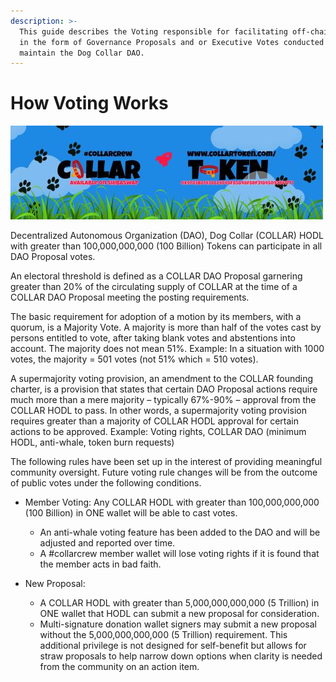 ```yaml
---
description: >-
  This guide describes the Voting responsible for facilitating off-chain voting
  in the form of Governance Proposals and or Executive Votes conducted to
  maintain the Dog Collar DAO.
---
```


# How Voting Works

![The power of the \#CollarCrew is in the hands of us all.](.gitbook/assets/reddit_profile_banner_template_8.jpg)

Decentralized Autonomous Organization \(DAO\), Dog Collar \(COLLAR\) HODL with greater than 100,000,000,000 \(100 Billion\) Tokens can participate in all DAO Proposal votes.

An electoral threshold is defined as a COLLAR DAO Proposal garnering greater than 20% of the circulating supply of COLLAR at the time of a COLLAR DAO Proposal meeting the posting requirements.

The basic requirement for adoption of a motion by its members, with a quorum, is a Majority Vote. A majority is more than half of the votes cast by persons entitled to vote, after taking blank votes and abstentions into account. The majority does not mean 51%. Example: In a situation with 1000 votes, the majority = 501 votes \(not 51% which = 510 votes\).

A supermajority voting provision, an amendment to the COLLAR founding charter, is a provision that states that certain DAO Proposal actions require much more than a mere majority – typically 67%-90% – approval from the COLLAR HODL to pass. In other words, a supermajority voting provision requires greater than a majority of COLLAR HODL approval for certain actions to be approved.  Example: Voting rights, COLLAR DAO \(minimum HODL, anti-whale, token burn requests\)

The following rules have been set up in the interest of providing meaningful community oversight. Future voting rule changes will be from the outcome of public votes under the following conditions.

* Member Voting: Any COLLAR HODL with greater than 100,000,000,000 \(100 Billion\) in ONE wallet will be able to cast votes.  

  * An anti-whale voting feature has been added to the DAO and will be adjusted and reported over time.
  * A \#collarcrew member wallet will lose voting rights if it is found that the member acts in bad faith.

* New Proposal: 
  * A COLLAR HODL with greater than 5,000,000,000,000 \(5 Trillion\) in ONE wallet that HODL can submit a new proposal for consideration.
  * Multi-signature donation wallet signers may submit a new proposal without the 5,000,000,000,000 \(5 Trillion\) requirement. This additional privilege is not designed for self-benefit but allows for straw proposals to help narrow down options when clarity is needed from the community on an action item.




